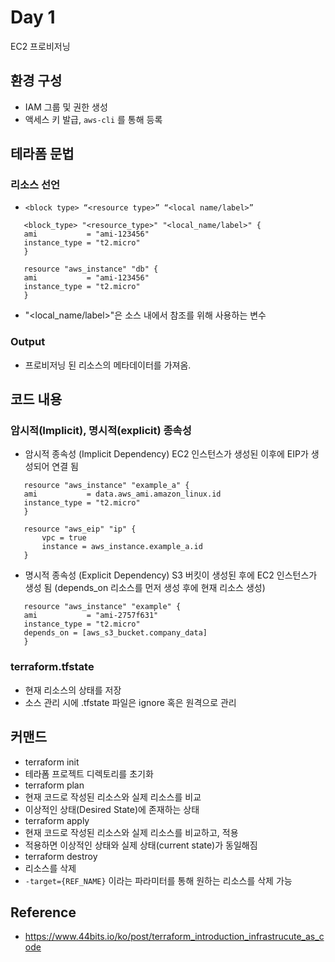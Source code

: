 # Day 1
EC2 프로비저닝

## 환경 구성
- IAM 그룹 및 권한 생성
- 액세스 키 발급, `aws-cli` 를 통해 등록

## 테라폼 문법
### 리소스 선언
 - `<block type> “<resource type>” “<local name/label>”`
 ```
    <block_type> "<resource_type>" "<local_name/label>" {
    ami           = "ami-123456"
    instance_type = "t2.micro"
    }

    resource "aws_instance" "db" {
    ami           = "ami-123456"
    instance_type = "t2.micro"
    }
 ```
 - "<local_name/label>"은 소스 내에서 참조를 위해 사용하는 변수
### Output
 - 프로비저닝 된 리소스의 메타데이터를 가져옴.

## 코드 내용
### 암시적(Implicit), 명시적(explicit) 종속성
- 암시적 종속성 (Implicit Dependency)
 EC2 인스턴스가 생성된 이후에 EIP가 생성되어 연결 됨
 ```
    resource "aws_instance" "example_a" {
    ami           = data.aws_ami.amazon_linux.id
    instance_type = "t2.micro"
    }

    resource "aws_eip" "ip" {
        vpc = true
        instance = aws_instance.example_a.id
    }
 ```
- 명시적 종속성 (Explicit Dependency)
 S3 버킷이 생성된 후에 EC2 인스턴스가 생성 됨 (depends_on 리소스를 먼저 생성 후에 현재 리소스 생성)
 ```
    resource "aws_instance" "example" {
    ami           = "ami-2757f631"
    instance_type = "t2.micro"
    depends_on = [aws_s3_bucket.company_data]
    }
 ```
### terraform.tfstate
 - 현재 리소스의 상태를 저장
 - 소스 관리 시에 .tfstate 파일은 ignore 혹은 원격으로 관리

## 커맨드
- terraform init
 - 테라폼 프로젝트 디렉토리를 초기화
- terraform plan
 - 현재 코드로 작성된 리소스와 실제 리소스를 비교
 - 이상적인 상태(Desired State)에 존재하는 상태
- terraform apply
 - 현재 코드로 작성된 리소스와 실제 리소스를 비교하고, 적용
 - 적용하면 이상적인 상태와 실제 상태(current state)가 동일해짐
- terraform destroy
 - 리소스를 삭제
 - `-target={REF_NAME}` 이라는 파라미터를 통해 원하는 리소스를 삭제 가능

## Reference
- https://www.44bits.io/ko/post/terraform_introduction_infrastrucute_as_code